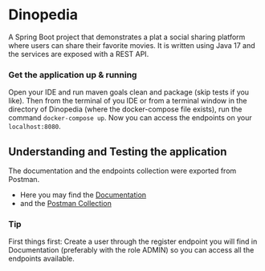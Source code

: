 # Dinopedia
A Spring Boot project that demonstrates a plat a social sharing platform where users can share their favorite movies.
It is written using Java 17 and the services are exposed with a REST API.

### Get the application up & running 
Open your IDE and run maven goals clean and package (skip tests if you like). Then from the terminal of you IDE or from a terminal window in the directory of Dinopedia (where the docker-compose file exists), run the command `docker-compose up`. Now you can access the endpoints on your `localhost:8080`.

## Understanding and Testing the application
The documentation and the endpoints collection were exported from Postman. 
- Here you may find the [Documentation](https://documenter.getpostman.com/view/7555836/2s8YsnWb3Y)
- and the [Postman Collection](https://github.com/dinos217/dinopedia/files/10071248/Dinopedia.Endpoints.postman_collection.zip)

### Tip
First things first: Create a user through the register endpoint you will find in Documentation (preferably with the role ADMIN) so you can access all the endpoints available.

